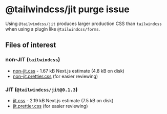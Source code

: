 # @tailwindcss/jit purge issue

Using `@tailwindcss/jit` produces larger production CSS than `tailwindcss` when
using a plugin like `@tailwindcss/forms`.

## Files of interest

### non-JIT (`tailwindcss`)

- [non-jit.css](non-jit.css) - 1.67 kB Next.js estimate (4.8 kB on disk)
- [non-jit.prettier.css](non-jit.prettier.css) (for easier reviewing)

### JIT (`@tailwindcss/jit@0.1.3`)

- [jit.css](jit.css) - 2.19 kB Next.js estimate (7.5 kB on disk)
- [jit.prettier.css](jit.prettier.css) (for easier reviewing)
